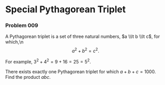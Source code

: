 # Special Pythagorean Triplet
### Problem 009



 A Pythagorean triplet is a set of three natural numbers, $a \\lt b \\lt c$, for which,\n$$a^2 + b^2 = c^2.$$ 



 For example, $3^2 + 4^2 = 9 + 16 = 25 = 5^2$. 



 There exists exactly one Pythagorean triplet for which $a + b + c = 1000$.  Find the product $abc$. 



